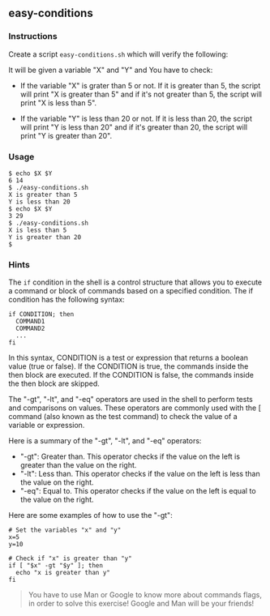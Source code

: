 ## easy-conditions

### Instructions

Create a script `easy-conditions.sh` which will verify the following:

It will be given a variable "X" and "Y" and You have to check:

- If the variable "X" is grater than 5 or not. If it is greater than 5, the script will print "X is greater than 5" and if it's not greater than 5, the script will print "X is less than 5".

- If the variable "Y" is less than 20 or not. If it is less than 20, the script will print "Y is less than 20" and if it's greater than 20, the script will print "Y is greater than 20".

### Usage

```console
$ echo $X $Y
6 14
$ ./easy-conditions.sh
X is greater than 5
Y is less than 20
$ echo $X $Y
3 29
$ ./easy-conditions.sh
X is less than 5
Y is greater than 20
$
```

### Hints

The `if` condition in the shell is a control structure that allows you to execute a command or block of commands based on a specified condition. The if condition has the following syntax:

```console
if CONDITION; then
  COMMAND1
  COMMAND2
  ...
fi
```

In this syntax, CONDITION is a test or expression that returns a boolean value (true or false). If the CONDITION is true, the commands inside the then block are executed. If the CONDITION is false, the commands inside the then block are skipped.

The "-gt", "-lt", and "-eq" operators are used in the shell to perform tests and comparisons on values. These operators are commonly used with the [ command (also known as the test command) to check the value of a variable or expression.

Here is a summary of the "-gt", "-lt", and "-eq" operators:

- "-gt": Greater than. This operator checks if the value on the left is greater than the value on the right.
- "-lt": Less than. This operator checks if the value on the left is less than the value on the right.
- "-eq": Equal to. This operator checks if the value on the left is equal to the value on the right.

Here are some examples of how to use the "-gt":

```console
# Set the variables "x" and "y"
x=5
y=10

# Check if "x" is greater than "y"
if [ "$x" -gt "$y" ]; then
  echo "x is greater than y"
fi
```

> You have to use Man or Google to know more about commands flags, in order to solve this exercise!
> Google and Man will be your friends!
